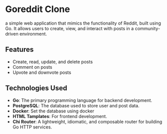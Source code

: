 # Goreddit Clone

a simple web application that mimics the functionality of Reddit, built using Go. It allows users to create, view, and interact with posts in a community-driven environment.

## Features

- Create, read, update, and delete posts
- Comment on posts
- Upvote and downvote posts


## Technologies Used

- **Go**: The primary programming language for backend development.
- **PostgreSQL**: The database used to store user and post data.
- **Docker**: Set the database using docker
- **HTML Tamplates**: For frontend development.
- **Chi Router**: A lightweight, idiomatic, and composable router for building Go HTTP services.
